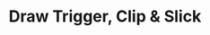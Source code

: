 ---
title: Draw Trigger, Clip & Slick
parent: Strafe Cvars
permalink: /cvars/strafe#trigger-slick-clip-rendering
grand_parent: Cvars
has_children: false
nav_order: 4
---